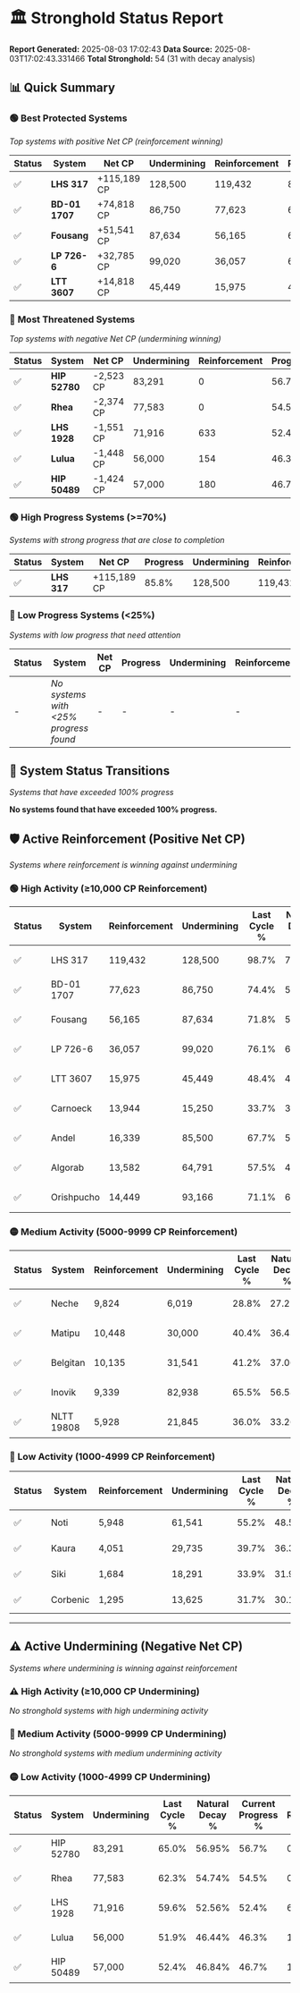 # 🏛️ Stronghold Status Report

**Report Generated:** 2025-08-03 17:02:43
**Data Source:** 2025-08-03T17:02:43.331466
**Total Stronghold:** 54 (31 with decay analysis)

## 📊 Quick Summary

### 🟢 **Best Protected Systems**
*Top systems with positive Net CP (reinforcement winning)*

| Status | System | Net CP | Undermining | Reinforcement | Progress |
|--------|--------|--------|-------------|---------------|----------|
| ✅ | **LHS 317** | +115,189 CP | 128,500 | 119,432 | 85.8% |
| ✅ | **BD-01 1707** | +74,818 CP | 86,750 | 77,623 | 65.7% |
| ✅ | **Fousang** | +51,541 CP | 87,634 | 56,165 | 63.0% |
| ✅ | **LP 726-6** | +32,785 CP | 99,020 | 36,057 | 66.2% |
| ✅ | **LTT 3607** | +14,818 CP | 45,449 | 15,975 | 43.9% |

### 🔴 **Most Threatened Systems**
*Top systems with negative Net CP (undermining winning)*

| Status | System | Net CP | Undermining | Reinforcement | Progress |
|--------|--------|--------|-------------|---------------|----------|
| ✅ | **HIP 52780** | -2,523 CP | 83,291 | 0 | 56.7% |
| ✅ | **Rhea** | -2,374 CP | 77,583 | 0 | 54.5% |
| ✅ | **LHS 1928** | -1,551 CP | 71,916 | 633 | 52.4% |
| ✅ | **Lulua** | -1,448 CP | 56,000 | 154 | 46.3% |
| ✅ | **HIP 50489** | -1,424 CP | 57,000 | 180 | 46.7% |

### 🟢 **High Progress Systems (>=70%)**
*Systems with strong progress that are close to completion*

| Status | System | Net CP | Progress | Undermining | Reinforcement |
|--------|--------|--------|----------|-------------|---------------|
| ✅ | **LHS 317** | +115,189 CP | 85.8% | 128,500 | 119,432 |

### 🔴 **Low Progress Systems (<25%)**
*Systems with low progress that need attention*

| Status | System | Net CP | Progress | Undermining | Reinforcement |
|--------|--------|--------|----------|-------------|---------------|
| - | *No systems with <25% progress found* | - | - | - | - |
## 🔄 System Status Transitions
*Systems that have exceeded 100% progress*

**No systems found that have exceeded 100% progress.**

## 🛡️ Active Reinforcement (Positive Net CP)
*Systems where reinforcement is winning against undermining*

### 🟢 High Activity (≥10,000 CP Reinforcement)

| Status | System | Reinforcement | Undermining | Last Cycle % | Natural Decay % | Current Progress % | Current CP | Net CP | Activity |
|--------|--------|---------------|-------------|--------------|-----------------|-------------------|------------|--------|----------|
| ✅ | LHS 317 | 119,432 | 128,500 | 98.7% | 74.28% | 85.8% | 858,000 | +115,189 | 🟢 High Reinforcement |
| ✅ | BD-01 1707 | 77,623 | 86,750 | 74.4% | 58.22% | 65.7% | 657,000 | +74,818 | 🟢 High Reinforcement |
| ✅ | Fousang | 56,165 | 87,634 | 71.8% | 57.85% | 63.0% | 630,000 | +51,541 | 🟢 High Reinforcement |
| ✅ | LP 726-6 | 36,057 | 99,020 | 76.1% | 62.92% | 66.2% | 662,000 | +32,785 | 🟢 High Reinforcement |
| ✅ | LTT 3607 | 15,975 | 45,449 | 48.4% | 42.42% | 43.9% | 439,000 | +14,818 | 🟢 High Reinforcement |
| ✅ | Carnoeck | 13,944 | 15,250 | 33.7% | 30.81% | 32.2% | 322,000 | +13,863 | 🟢 High Reinforcement |
| ✅ | Andel | 16,339 | 85,500 | 67.7% | 57.74% | 59.1% | 591,000 | +13,587 | 🟢 High Reinforcement |
| ✅ | Algorab | 13,582 | 64,791 | 57.5% | 49.83% | 51.0% | 510,000 | +11,688 | 🟢 High Reinforcement |
| ✅ | Orishpucho | 14,449 | 93,166 | 71.1% | 60.66% | 61.8% | 618,000 | +11,365 | 🟢 High Reinforcement |

### 🟡 Medium Activity (5000-9999 CP Reinforcement)

| Status | System | Reinforcement | Undermining | Last Cycle % | Natural Decay % | Current Progress % | Current CP | Net CP | Activity |
|--------|--------|---------------|-------------|--------------|-----------------|-------------------|------------|--------|----------|
| ✅ | Neche | 9,824 | 6,019 | 28.8% | 27.21% | 28.2% | 282,000 | +9,924 | 🟡 Medium Reinforcement |
| ✅ | Matipu | 10,448 | 30,000 | 40.4% | 36.43% | 37.4% | 374,000 | +9,710 | 🟡 Medium Reinforcement |
| ✅ | Belgitan | 10,135 | 31,541 | 41.2% | 37.06% | 38.0% | 380,000 | +9,431 | 🟡 Medium Reinforcement |
| ✅ | Inovik | 9,339 | 82,938 | 65.5% | 56.58% | 57.2% | 572,000 | +6,227 | 🟡 Medium Reinforcement |
| ✅ | NLTT 19808 | 5,928 | 21,845 | 36.0% | 33.26% | 33.8% | 337,999 | +5,393 | 🟡 Medium Reinforcement |

### 🔴 Low Activity (1000-4999 CP Reinforcement)

| Status | System | Reinforcement | Undermining | Last Cycle % | Natural Decay % | Current Progress % | Current CP | Net CP | Activity |
|--------|--------|---------------|-------------|--------------|-----------------|-------------------|------------|--------|----------|
| ✅ | Noti | 5,948 | 61,541 | 55.2% | 48.58% | 49.0% | 490,000 | +4,171 | 🔵 Low Reinforcement |
| ✅ | Kaura | 4,051 | 29,735 | 39.7% | 36.36% | 36.7% | 367,000 | +3,404 | 🔵 Low Reinforcement |
| ✅ | Siki | 1,684 | 18,291 | 33.9% | 31.96% | 32.1% | 321,000 | +1,431 | 🔵 Low Reinforcement |
| ✅ | Corbenic | 1,295 | 13,625 | 31.7% | 30.18% | 30.3% | 303,000 | +1,239 | 🔵 Low Reinforcement |


---

## ⚠️ Active Undermining (Negative Net CP)
*Systems where undermining is winning against reinforcement*

### ⚠️ High Activity (≥10,000 CP Undermining)

*No stronghold systems with high undermining activity*

### 🔶 Medium Activity (5000-9999 CP Undermining)

*No stronghold systems with medium undermining activity*

### 🟡 Low Activity (1000-4999 CP Undermining)

| Status | System | Undermining | Last Cycle % | Natural Decay % | Current Progress % | Reinforcement | Current CP | Net CP | Activity |
|--------|--------|-------------|--------------|-----------------|-------------------|---------------|------------|--------|----------|
| ✅ | HIP 52780 | 83,291 | 65.0% | 56.95% | 56.7% | 0 | 567,000 | -2,523 | 🟡 Low Undermining |
| ✅ | Rhea | 77,583 | 62.3% | 54.74% | 54.5% | 0 | 545,000 | -2,374 | 🟡 Low Undermining |
| ✅ | LHS 1928 | 71,916 | 59.6% | 52.56% | 52.4% | 633 | 524,000 | -1,551 | 🟡 Low Undermining |
| ✅ | Lulua | 56,000 | 51.9% | 46.44% | 46.3% | 154 | 462,999 | -1,448 | 🟡 Low Undermining |
| ✅ | HIP 50489 | 57,000 | 52.4% | 46.84% | 46.7% | 180 | 467,000 | -1,424 | 🟡 Low Undermining |
